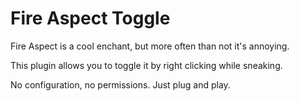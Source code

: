 # Fire Aspect Toggle

Fire Aspect is a cool enchant, but more often than not it's annoying.

This plugin allows you to toggle it by right clicking while sneaking.

No configuration, no permissions. Just plug and play.
